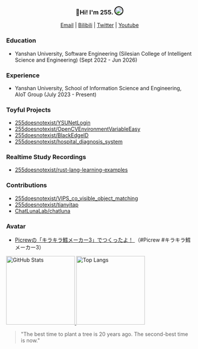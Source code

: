 <h3 align="center">
  👋Hi! I'm 255. <img src="https://avatars.githubusercontent.com/u/19223209?v=4" alt="" size="20" height="20" width="20" style="border: 2px solid black; border-radius: 50%;"></img>
</h3>

<p align="center">
  <a href="mailto:chenyejin2004@stumail.ysu.edu.cn">Email</a> |
  <a href="https://space.bilibili.com/10556301" target="_blank">Bilibili</a> |
  <a href="https://twitter.com/255p_twi" target="_blank">Twitter</a> |
  <a href="https://www.youtube.com/channel/UCnGsBkjtNacIi9qX3WbU20Q" target="_blank">Youtube</a>
</p>

### Education

- Yanshan University, Software Engineering (Silesian College of Intelligent Science and Engineering) (Sept 2022 - Jun 2026)

### Experience

- Yanshan University, School of Information Science and Engineering, AIoT Group (July 2023 - Present)

### Toyful Projects

- [255doesnotexist/YSUNetLogin](https://github.com/255doesnotexist/YSUNetLogin)
- [255doesnotexist/OpenCVEnvironmentVariableEasy](https://github.com/255doesnotexist/OpenCVEnvironmentVariableEasy)
- [255doesnotexist/BlackEdgeID](https://github.com/255doesnotexist/BlackEdgeID)
- [255doesnotexist/hospital_diagnosis_system](https://github.com/255doesnotexist/hospital_diagnosis_system)

### Realtime Study Recordings
- [255doesnotexist/rust-lang-learning-examples](https://github.com/255doesnotexist/rust-lang-learning-examples)


### Contributions

- [255doesnotexist/VIPS_co_visible_object_matching](https://github.com/255doesnotexist/VIPS_co_visible_object_matching) 
- [255doesnotexist/tianyitap](https://github.com/255doesnotexist/tianyitap)
- [ChatLunaLab/chatluna](https://github.com/ChatLunaLab/chatluna)

### Avatar 

- [Picrewの「キラキラ鱈メーカー3」でつくったよ！ ](https://picrew.me/share?cd=6oEa93XYuq) （#Picrew #キラキラ鱈メーカー3） 

<span>
  <a href="https://www.github.com/255doesnotexist">
     <img src="https://github-readme-stats.vercel.app/api?username=255doesnotexist&show_icons=true&layout=compact&count_private=true&hide_title=true&theme=default" alt="GitHub Stats" height="185px" />
     <img src="https://github-readme-stats-one-bice.vercel.app/api/top-langs/?username=255doesnotexist&layout=compact&langs_count=8" alt="Top Langs" height="185px" />
  </a>
</span>


> "The best time to plant a tree is 20 years ago. The second-best time is now."